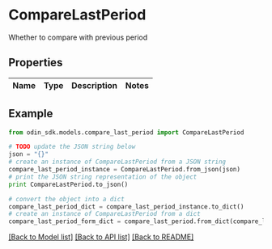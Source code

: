 # CompareLastPeriod

Whether to compare with previous period

## Properties

Name | Type | Description | Notes
------------ | ------------- | ------------- | -------------

## Example

```python
from odin_sdk.models.compare_last_period import CompareLastPeriod

# TODO update the JSON string below
json = "{}"
# create an instance of CompareLastPeriod from a JSON string
compare_last_period_instance = CompareLastPeriod.from_json(json)
# print the JSON string representation of the object
print CompareLastPeriod.to_json()

# convert the object into a dict
compare_last_period_dict = compare_last_period_instance.to_dict()
# create an instance of CompareLastPeriod from a dict
compare_last_period_form_dict = compare_last_period.from_dict(compare_last_period_dict)
```
[[Back to Model list]](../README.md#documentation-for-models) [[Back to API list]](../README.md#documentation-for-api-endpoints) [[Back to README]](../README.md)


